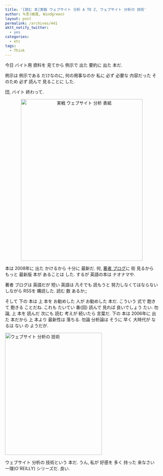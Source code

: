 ```yaml
---
title: '[読む 本]実戦 ウェブサイト 分析 A TO Z, ウェブサイト 分析の 技術'
author: 녹풍(綠風, Windgreen)
layout: post
permalink: /archives/441
aktt_notify_twitter:
  - yes
categories:
  - etc
tags:
  - Think
---
```

今日 バイト用 資料を 見てから 例示で 出た 要約に 出た 本だ.

例示は 例示である だけなのに, 何の用事なのか 私に 必ず 必要な 内容だった そのため 必ず 読んで 見ることに した.

団, バイト 終わって.

<p style="text-align: center;">
  <img class="aligncenter" src="http://dl.dropbox.com/u/15546257/blog/mytory/book-%EC%8B%A4%EC%A0%84-%EC%9B%B9%EC%82%AC%EC%9D%B4%ED%8A%B8-%EB%B6%84%EC%84%9D-A-to-Z.jpg" alt="実戦 ウェブサイト 分析 表紙" height="530" width="400" />
</p>

本は 2008年に 出た かけるから 十分に 最新だ. 何, <a href="http://www.kaushik.net/avinash/" target="_blank">著者 ブログ</a>に 街 見るから もっと 最新版 本が あることは した. するが 英語の本は ナオナマや.

著者 ブログは 英語だが 短い 英語は 凡そでも 読もうと 努力しなくてはならない しながら RSSを 購読した. 読む 数 あるか;;

そして 下の 本は 上 本を お勧めした 人が お勧めした 本だ. こういう 式で 飽きて 飽きる ことだね. これも たいてい 番(回) 読んで 見れば 良いでしょう たい. 勿論, 上 本を 読んだ 次にも 読む 考えが 続いたら 言葉だ. 下の 本は 2006年に 出た 本だから 上 本より 最新性は 落ちる. 勿論 分析論は そうに 早く 大時代が なるは ない の ようだが.

<img class="aligncenter" src="http://dl.dropbox.com/u/15546257/blog/mytory/book-%EC%9B%B9%EC%82%AC%EC%9D%B4%ED%8A%B8-%EB%B6%84%EC%84%9D%EC%9D%98-%EA%B8%B0%EC%88%A0.jpg" alt="ウェブサイト 分析の 技術" height="400" width="318" />

ウェブサイト 分析の 技術という 本だ. うん, 私が 好感を 多く 持った 来なさい一理(O\`REILLY) シリーズだ. 良い.